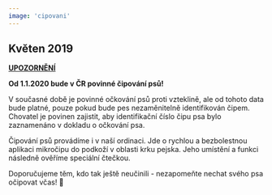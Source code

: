```yaml
---
image: 'cipovani'
---
```


## Květen 2019

<span class="text-danger"><u>**UPOZORNĚNÍ**</u></span>

<span class="text-danger">**Od 1.1.2020 bude v ČR povinné čipování psů!**</span>

<span class="text-danger">V současné době je povinné očkování psů proti vzteklině, ale od tohoto data bude platné, pouze pokud bude pes nezaměnitelně identifikován čipem. Chovatel je povinen zajistit, aby identifikační číslo čipu psa bylo zaznamenáno v dokladu o očkování psa. </span>

Čipování psů provádíme i v naší ordinaci. Jde o rychlou a bezbolestnou aplikaci mikročipu do podkoží v oblasti krku pejska. Jeho umístění a funkci následně ověříme speciální čtečkou.

Doporučujeme těm, kdo tak ještě neučinili - nezapomeňte nechat svého psa očipovat včas! 🙂
